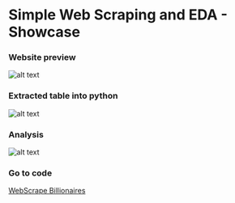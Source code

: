 # Simple Web Scraping and EDA - Showcase

### Website preview

![alt text](https://github.com/pedrosanhueza/Web_Scrape/blob/main/Billionaires/Billionaries%20-%20Images/Billionaries%20-%20Forbes%20Webite.png)

### Extracted table into python

![alt text](https://github.com/pedrosanhueza/Web_Scrape/blob/main/Billionaires/Billionaries%20-%20Images/Billionaries%20-%20Output%20CSV.png)

### Analysis

![alt text](https://github.com/pedrosanhueza/Web_Scrape/blob/main/Billionaires/Billionaries%20-%20Images/Billionaries%20-%20EDA%20map.png)

### Go to code
[WebScrape Billionaires](https://github.com/pedrosanhueza/WebScrape_CountryCode/blob/main/Country%20Code%20-%20Code.ipynb)

